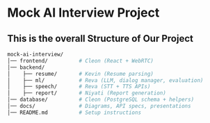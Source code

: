# Mock AI Interview Project

## This is the overall Structure of Our Project

```bash
mock-ai-interview/
│── frontend/          # Cleon (React + WebRTC)
│── backend/
│    ├── resume/       # Kevin (Resume parsing)
│    ├── ml/           # Reva (LLM, dialog manager, evaluation)
│    ├── speech/       # Reva (STT + TTS APIs)
│    ├── report/       # Niyati (Report generation)
│── database/          # Cleon (PostgreSQL schema + helpers)
│── docs/              # Diagrams, API specs, presentations
│── README.md          # Setup instructions
